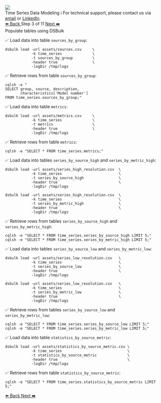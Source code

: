 <!-- TOP -->
<div class="top">
  <img src="https://datastax-academy.github.io/katapod-shared-assets/images/ds-academy-logo.svg" />
  <div class="scenario-title-section">
    <span class="scenario-title">Time Series Data Modeling</span>
    <span class="scenario-subtitle">ℹ️ For technical support, please contact us via <a href="mailto:aleksandr.volochnev@datastax.com">email</a> or <a href="https://dtsx.io/aleks">LinkedIn</a>.</span>
  </div>
</div>

<!-- NAVIGATION -->
<div id="navigation-top" class="navigation-top">
 <a href='command:katapod.loadPage?[{"step":"step2-cassandra"}]' 
   class="btn btn-dark navigation-top-left">⬅️ Back
 </a>
<span class="step-count"> Step 3 of 11</span>
 <a href='command:katapod.loadPage?[{"step":"step4-cassandra"}]' 
    class="btn btn-dark navigation-top-right">Next ➡️
  </a>
</div>

<!-- CONTENT -->

<div class="step-title">Populate tables using DSBulk</div>

✅ Load data into table `sources_by_group`:
```
dsbulk load -url assets/sources.csv     \
            -k time_series              \
            -t sources_by_group         \
            -header true                \
            -logDir /tmp/logs
```

✅ Retrieve rows from table `sources_by_group`:
```
cqlsh -e "
SELECT group, source, description, 
       characteristics['Model number'] 
FROM time_series.sources_by_group;"      
```

✅ Load data into table `metrics`:
```
dsbulk load -url assets/metrics.csv     \
            -k time_series              \
            -t metrics                  \
            -header true                \
            -logDir /tmp/logs
```

✅ Retrieve rows from table `metrics`:
```
cqlsh -e "SELECT * FROM time_series.metrics;"      
```

✅ Load data into tables `series_by_source_high` and `series_by_metric_high`:
```
dsbulk load -url assets/series_high_resolution.csv  \
            -k time_series                          \
            -t series_by_source_high                \
            -header true                            \
            -logDir /tmp/logs
            
dsbulk load -url assets/series_high_resolution.csv  \
            -k time_series                          \
            -t series_by_metric_high                \
            -header true                            \
            -logDir /tmp/logs                        
```

✅ Retrieve rows from tables `series_by_source_high` and `series_by_metric_high`:
```
cqlsh -e "SELECT * FROM time_series.series_by_source_high LIMIT 5;"   
cqlsh -e "SELECT * FROM time_series.series_by_metric_high LIMIT 5;"                                         
```

✅ Load data into tables `series_by_source_low` and `series_by_metric_low`:
```
dsbulk load -url assets/series_low_resolution.csv   \
            -k time_series                          \
            -t series_by_source_low                 \
            -header true                            \
            -logDir /tmp/logs
            
dsbulk load -url assets/series_low_resolution.csv   \
            -k time_series                          \
            -t series_by_metric_low                 \
            -header true                            \
            -logDir /tmp/logs
```

✅ Retrieve rows from tables `series_by_source_low` and `series_by_metric_low`:
```
cqlsh -e "SELECT * FROM time_series.series_by_source_low LIMIT 5;"   
cqlsh -e "SELECT * FROM time_series.series_by_metric_low LIMIT 5;"      
```

✅ Load data into table `statistics_by_source_metric`:
```
dsbulk load -url assets/statistics_by_source_metric.csv \
            -k time_series                              \
            -t statistics_by_source_metric              \
            -header true                                \
            -logDir /tmp/logs
```

✅ Retrieve rows from table `statistics_by_source_metric`:
```
cqlsh -e "SELECT * FROM time_series.statistics_by_source_metric LIMIT 5;"      
```

<!-- NAVIGATION -->
<div id="navigation-bottom" class="navigation-bottom">
 <a href='command:katapod.loadPage?[{"step":"step2-cassandra"}]'
   class="btn btn-dark navigation-bottom-left">⬅️ Back
 </a>
 <a href='command:katapod.loadPage?[{"step":"step4-cassandra"}]'
    class="btn btn-dark navigation-bottom-right">Next ➡️
  </a>
</div>

